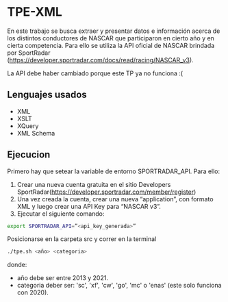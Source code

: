 # TPE-XML

En este trabajo se busca extraer y presentar datos e información acerca de los distintos
conductores de NASCAR que participaron en cierto año y en cierta competencia.
Para ello se utiliza la API oficial de NASCAR brindada por SportRadar (https://developer.sportradar.com/docs/read/racing/NASCAR_v3).

La API debe haber cambiado porque este TP ya no funciona :(

## Lenguajes usados
- XML
- XSLT
- XQuery
- XML Schema

## Ejecucion

Primero hay que setear la variable de entorno SPORTRADAR_API. Para ello:
1. Crear una nueva cuenta gratuita en el sitio Developers SportRadar(https://developer.sportradar.com/member/register)
2. Una vez creada la cuenta, crear una nueva “application”, con formato XML y luego crear una API Key para “NASCAR v3”.
3. Ejecutar el siguiente comando:

```sh
export SPORTRADAR_API=”<api_key_generada>”
``` 

Posicionarse en la carpeta src y correr en la terminal 

```sh
./tpe.sh <año> <categoria>
```

donde:
- año debe ser entre 2013 y 2021.
- categoria deber ser: 'sc', 'xf', 'cw', 'go', 'mc' o 'enas' (este solo funciona con 2020).

